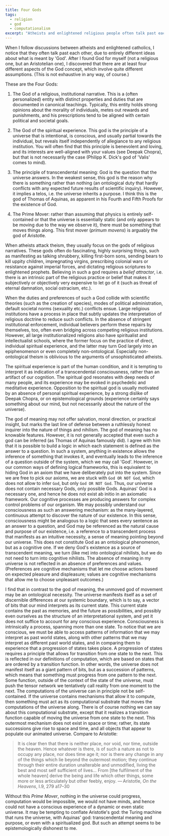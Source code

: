 ```yaml
---
title: Four Gods
tags:
  - religion
  - god
  - computationalism
excerpt: "Atheists and enlightened religious people often talk past each other, because they associate quite different concepts with 'God'. Let us attempt to sort them."
---
```




When I follow discussions between atheists and enlightened catholics, I notice that they often talk past each other, due to entirely different ideas about what is meant by 'God'. After I found God for myself (not a religious one, but an Aristotelian one), I discovered that there are at least four different aspects of the God concept, which involve quite different assumptions. (This is not exhaustive in any way, of course.)

These are the Four Gods:

1. The God of a religious, institutional narrative. This is a (often personalized) entity with distinct properties and duties that are documented in canonical teachings. Typically, this entity holds strong opinions about the morality of individuals, metes out rewards and punishments, and his prescriptions tend to be aligned with certain political and societal goals. 

2. The God of the spiritual experience. This god is the principle of a universe that is intentional, is conscious, and usually partial towards the individual, but reveals itself independently of allegiance to any religious institution. You will often find that this principle is benevolent and loving, and its interests are well-aligned with your values (see Deepak Chopra), but that is not necessarily the case (Philipp K. Dick's god of 'Valis' comes to mind).

3. The principle of transcendental meaning: God is the question that the universe answers. In the weakest sense, this god is the reason why there is something rather than nothing (an ontological duty that hardly conflicts with any expected future results of scientific inquiry). However, it implies a telos, i.e. the universe inherits a purpose. I think this is the god of Thomas of Aquinas, as apparent in his Fourth and Fifth Proofs for the existence of God.

4. The Prime Mover: rather than assuming that physics is entirely self-contained or that the universe is essentially static (and only appears to be moving due to the way we observe it), there must be something that moves things along. This first mover (_primum movens_) is arguably the god of Aristotle. 

When atheists attack theism, they usually focus on the gods of religious narratives. These gods often do fascinating, highly surprising things, such as manifesting as talking shrubbery, killing first-born sons, sending bears to kill uppity children, impregnating virgins, prescribing colonial wars or resistance against imperial forces, and dictating religious scriptures to enlightened prophets.
Believing in such a god requires a _belief attractor_, i.e. there is an intrinsic part of the religious practice or belief that makes it subjectively or objectively very expensive to let go of it (such as threat of eternal damnation, social ostracism, etc.).

When the duties and preferences of such a God collide with scientific theories (such as the creation of species), modes of political administration, default societal norms (sexuality etc.) conflicts ensue. Large religious institutions have a process in place that subtly updates the interpretation of religious doctrine to reduce such conflicts. In the absence of stringent institutional enforcement, individual believers perform these repairs by themselves, too, often even bridging across competing religious institutions. However, all large institutionalized religions also have spiritualist and intellectualist schools, where the former focus on the practice of direct, individual spiritual experience, and the latter may turn God largely into an epiphenomenon or even completely non-ontological. Especially non-ontological theism is oblivious to the arguments of unsophisticated atheists.

The spiritual experience is part of the human condition, and it is tempting to interpret it as indication of a transcendental consciousness, rather than an artifact of our cognition. The spiritual god resonates with deep needs of many people, and its experience may be evoked in psychedelic and meditative experience. Opposition to the spiritual god is usually motivated by an absence of personal spiritual experience, by a strong dislike of Deepak Chopra, or on epistemological grounds (experience certainly says something about our mind, but not necessarily about the nature of the universe).

The god of meaning may not offer salvation, moral direction, or practical insight, but marks the last line of defense between a ruthlessly honest inquirer into the nature of things and nihilism. The god of meaning has no knowable features. However, it is not generally accepted that even such a god can be inferred (as Thomas of Aquinas famously did). I agree with him that it is possible to build a logic in which each statement is defined as the answer to a question. In such a system, anything in existence allows the inference of something that invokes it, and eventually leads to the inference of a question outside of the system, which we may call 'God'. However, in our common ways of defining logical frameworks, this is equivalent to hiding God in an axiom that we have deliberately put into the system. Since we are free to pick our axioms, we are stuck with `God OR NOT God`, which does not allow to infer `God`, but only `God OR NOT God`. Thus, our universe does not contain necessary Gods, only possible Gods. Aquinas' God is a necessary one, and hence he does not exist ab initio in an axiomatic framework.
Our cognitive processes are producing answers for complex control problems of our organism. We may possibly understand our consciousness as such an answering mechanism: as the many-layered, continuous attempt to discover the nature of our existence. In this sense, consciousness might be analogous to a logic that sees every sentence as an answer to a question, and God may be referenced as the natural cause and purpose of our existence, i.e. a reference to a transcendent process that manifests as an intuitive necessity, a sense of meaning pointing beyond our universe. This does not constitute God as an ontological phenomenon, but as a cognitive one. If we deny God's existence as a source of transcendent meaning, we turn (like me) into ontological nihilists, but we do not need to turn into cognitive nihilists. The absence of meaning in my universe is not reflected in an absence of preferences and values. (Preferences are cognitive mechanisms that let me choose actions based on expected pleasure and displeasure; values are cognitive mechanisms that allow me to choose unpleasant outcomes.)

I find that in contrast to the god of meaning, the unmoved god of movement may be an ontological necessity. The universe manifests itself as a set of discernible differences at our systemic boundary, which is to say, a vector of bits that our mind interprets as its current state. This current state contains the past as memories, and the future as possibilities, and possibly even ourselves as the structure of an interpretational system, and yet it does not suffice to account for any conscious experience. Consciousness is intrinsically a process, spanning more than one state. To notice that we are conscious, we must be able to access patterns of information that we may interpret as past world states, along with other patterns that we may interpret as different past world states, and in comparing them to experience that a progression of states takes place. A progression of states requires a principle that allows for transition from one state to the next. This is reflected in our definitions of computation, which are based on states that are ordered by a transition function. 
In other words, the universe does not manifest itself as a giant pattern of bits, but as a succession of patterns, which means that something must progress from one pattern to the next. Some function, outside of the context of the state of the universe, must push the tensor network we tentatively call reality from one moment to the next. 
The computations of the universe can in principle not be self-contained. If the universe contains mechanisms that allow it to compute, then something must act as its computational substrate that moves the computations of the universe along. There is of course nothing we can say about this computational substrate, except that it realizes a transition function capable of moving the universe from one state to the next. This outermost mechanism does not exist in space or time; rather, its state successions give rise to space and time, and all objects that appear to populate our animated universe. Compare to Aristotle:

> It is clear then that there is neither place, nor void, nor time, outside the heaven. Hence whatever is there, is of such a nature as not to occupy any place, nor does time age it; nor is there any change in any of the things which lie beyond the outermost motion; they continue through their entire duration unalterable and unmodified, living the best and most self sufficient of lives… From [the fulfilment of the whole heaven] derive the being and life which other things, some more or less articulately but other feebly, enjoy.
> — Aristotle, _On the Heavens_, I.9, 279 a17–30

Without this _Prime Mover_, nothing in the universe could progress, computation would be impossible, we would not have minds, and hence could not have a conscious experience of a dynamic or even static universe. It may be tempting to conflate Aristotle's god: the Turing machine that runs the universe, with Aquinas' god: transcendental meaning and purpose, or even with a spiritualized god. But such an attempt seems to be epistemologically dishonest to me. 